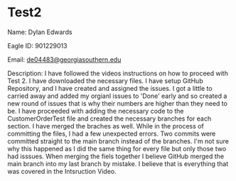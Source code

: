 # Test2

Name: Dylan Edwards

Eagle ID: 901229013

Email: de04483@georgiasouthern.edu

Description: I have followed the videos instructions on how to proceed with Test 2. I have downloaded the necessary files. I have setup GitHub Repository, and I have created and assigned the issues. I got a little to carried away and added my orgianl issues to 'Done' early and so created a new round of issues that is why their numbers are higher than they need to be. I have proceeded with adding the necessary code to the CustomerOrderTest file and created the necessary branches for each section. I have merged the braches as well. While in the process of committing the files, I had a few unexpected errors. Two commits were committed straight to the main branch instead of the branches. I'm not sure why this happened as I did the same thing for every file but only those two had isssues. When merging the fiels together I believe GitHub merged the main branch into my last branch by mistake. I believe that is everything that was covered in the Intsruction Video. 
